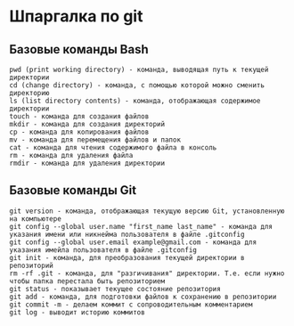 # Шпаргалка по git  
## Базовые команды Bash  
    pwd (print working directory) - команда, выводящая путь к текущей директории  
    cd (change directory) - команда, с помощью которой можно сменить директорию  
    ls (list directory contents) - команда, отображающая содержимое директории  
    touch - команда для создания файлов  
    mkdir - команда для создания директорий  
    cp - команда для копирования файлов  
    mv - команда для перемещения файлов и папок  
    cat - команда для чтения содержимого файла в консоль  
    rm - команда для удаления файла  
    rmdir - команда для удаления директории  
## Базовые команды Git  
    git version - команда, отображающая текущую версию Git, установленную на компьютере  
    git config --global user.name "first_name last_name" - команда для указания имени или никнейма пользователя в файле .gitconfig  
    git config --global user.email example@gmail.com - команда для указания имейла пользователя в файле .gitconfig  
    git init - команда, для преобразования текущей директории в репозиторий  
    rm -rf .git - команда, для "разгичивания" директории. Т.е. если нужно чтобы папка перестала быть репозиторием  
    git status - показывает текущее состояние репозитория  
    git add - команда, для подготовки файлов к сохранению в репозитории  
    git commit -m - делаем коммит с сопроводительным комментарием  
    git log - выводит историю коммитов